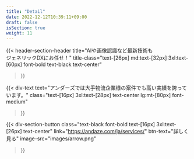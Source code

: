 ```yaml
---
title: "Detail"
date: 2022-12-12T10:39:11+09:00
draft: false
isSection: true
weight: 11
---
```


<section class="bg-white py-10 md:py-32 px-2 3xl:pr-2 lg:w-11/12 3xl:w-full mx-auto">

<div class="w-full lg:w-[calc(100%_-_16rem)] 2xl:w-3/4 2xl:mx-auto">

{{< header-section-header 
    title="AIや画像認識など最新技術も<br>ジェネリックDXにお任せ！"
    title-class="text-[26px] md:text-[32px] 3xl:text-[60px] font-bold text-black text-center"
>}}

{{< div-text
    text="アンダーズでは大手物流企業様の案件でも高い実績を誇っています。"
    class="text-[16px] 3xl:text-[28px] text-center lg:mt-[80px] font-medium"
>}}

{{< div-section-button 
    class="text-black font-bold text-[16px] 3xl:text-[26px] text-center"
    link="https://andaze.com/ja/services/"
    btn-text="詳しく見る"
    image-src="images/arrow.png"
>}}

</div>

</section>
